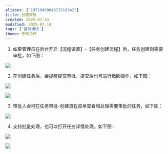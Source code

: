 ```yaml
---
aliases: ["1971040964671516342"]
title: 创建审批
created: 2025-07-14
modified: 2025-07-14
tags: ['基础模块']
theme: 任务协作
---
```


1. 如果管理员在后台开启【流程设置】-【任务创建流程】后，任务创建则需要审批，如下图：

![](68400cb42502bb552890256e7bcb0bc2.jpg)

2. 在创建任务后，会提醒提交审批，提交后也可进行撤回操作，如下图：

![](8d4b6d33994c031c844bf60269d54ec5.jpg)

![](18b6ea1d8e6a40e6c1e8569ae3011c7e.jpg)

3. 审批人会可在任务审批-创建流程菜单查看和处理需要审批的任务，如下图：

![](9d9bc45a6f01d80cd22eedbbf24b7370.jpg)

4. 支持批量处理，也可以打开任务详情处理，如下图：

![](a40da17b457db0135b65a44b08fef25d.jpg)

![](0178f781a2537b508f9fe4d349a0fd57.jpg)